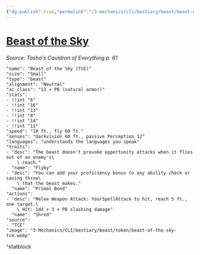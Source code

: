 ```yaml
---
{"dg-publish":true,"permalink":"/3-mechanics/cli/bestiary/beast/beast-of-the-sky-tce/","tags":["ttrpg-cli/compendium/src/5e/tce","ttrpg-cli/monster/cr/","ttrpg-cli/monster/size/small","ttrpg-cli/monster/type/beast"],"noteIcon":""}
---
```


# [Beast of the Sky](3-Mechanics\CLI\bestiary\beast/beast-of-the-sky-tce.md)
*Source: Tasha's Cauldron of Everything p. 61*  

```statblock
"name": "Beast of the Sky (TCE)"
"size": "Small"
"type": "beast"
"alignment": "Neutral"
"ac_class": "13 + PB (natural armor)"
"stats":
- !!int "6"
- !!int "16"
- !!int "13"
- !!int "8"
- !!int "14"
- !!int "11"
"speed": "10 ft., fly 60 ft."
"senses": "darkvision 60 ft., passive Perception 12"
"languages": "understands the languages you speak"
"traits":
- "desc": "The beast doesn't provoke opportunity attacks when it flies out of an enemy's\
    \ reach."
  "name": "Flyby"
- "desc": "You can add your proficiency bonus to any ability check or saving throw\
    \ that the beast makes."
  "name": "Primal Bond"
"actions":
- "desc": "Melee Weapon Attack: YourSpellAttack to hit, reach 5 ft., one target.\
    \ Hit: 1d4 + 3 + PB slashing damage"
  "name": "Shred"
"source":
- "TCE"
"image": "3-Mechanics/CLI/bestiary/beast/token/beast-of-the-sky-tce.webp"
```
^statblock
